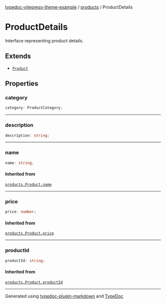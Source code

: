 [typedoc-vitepress-theme-example](../../index.md) / [products](../index.md) / ProductDetails

# ProductDetails

Interface representing product details.

## Extends

- [`Product`](Product.md)

## Properties

### category

```ts
category: ProductCategory;
```

***

### description

```ts
description: string;
```

***

### name

```ts
name: string;
```

#### Inherited from

[`products.Product.name`](Product.md#name)

***

### price

```ts
price: number;
```

#### Inherited from

[`products.Product.price`](Product.md#price)

***

### productId

```ts
productId: string;
```

#### Inherited from

[`products.Product.productId`](Product.md#productid)

***

Generated using [typedoc-plugin-markdown](https://www.npmjs.com/package/typedoc-plugin-markdown) and [TypeDoc](https://typedoc.org/)
